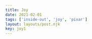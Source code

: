 ```yaml
---
title: Joy
date: 2021-02-01
tags: ['inside-out', 'joy', 'pixar']
layout: layouts/post.njk
key: joy1
---
```


